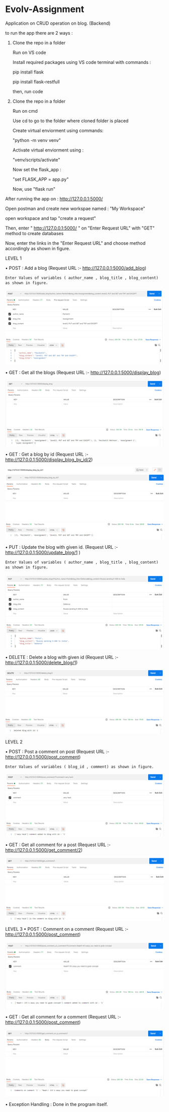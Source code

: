 # Evolv-Assignment
Application on CRUD operation on blog. (Backend)

to run the app there are 2 ways :

1. Clone the repo in a folder

   Run on VS code
   
   Install required packages using VS code terminal with commands :
   
    pip install flask
    
    pip install flask-restfull
    
   then, run code
   
2. Clone the repo in a folder

   Run on cmd
   
   Use cd to go to the folder where cloned folder is placed
   
   Create virtual enviorment using commands:
   
      "python -m venv venv"
      
   Activate virtual enviorment using :
   
      "venv/scripts/activate"
      
   Now set the flask_app :
   
      "set FLASK_APP = app.py"
      
   Now, use "flask run"
   
After running the app on : http://127.0.0.1:5000/

Open postman and create new workspae named : "My Workspace"

open workspace and tap "create a request"

Then, enter " http://127.0.0.1:5000/ " on "Enter Request URL" with "GET" method to create databases

Now, enter the links in the "Enter Request URL" and choose method accordingly as shown in figure.

LEVEL 1

  • POST : Add a blog (Request URL :- http://127.0.0.1:5000/add_blog)
  
    Enter Values of variables ( author_name , blog_title , blog_content) as shown in figure.
    
    
  ![picture](postmethod.PNG)
  
  
  • GET : Get all the blogs (Request URL :- http://127.0.0.1:5000/display_blog)
  
  
  ![picture](display_blog_method.PNG)
  
  
  • GET : Get a blog by id (Request URL :- http://127.0.0.1:5000/display_blog_by_id/2)
  
  
  ![picture](display_blog_by_id.PNG)
  
  
  • PUT : Update the blog with given id. (Request URL :- http://127.0.0.1:5000/update_blog/1 )
  
    Enter Values of variables ( author_name , blog_title , blog_content) as shown in figure.
    
    
  ![picture](updating_blog.PNG)
  
  
  • DELETE : Delete a blog with given id (Request URL :- http://127.0.0.1:5000/delete_blog/1)
  
  
  ![picture](delete_blog.PNG)
  
  
LEVEL 2

  • POST : Post a comment on post (Request URL :- http://127.0.0.1:5000/post_comment)
  
    Enter Values of variables ( blog_id , comment) as shown in figure.
    
    
  ![picture](post_comment.PNG)
  
  
  • GET : Get all comment for a post (Request URL :- http://127.0.0.1:5000/get_comment/2)
  
  
  ![picture](get_comment_on_a_blog.PNG)

LEVEL 3
  • POST : Comment on a comment (Request URL :- http://127.0.0.1:5000/post_comment)


  ![picture](comment_on_comment.PNG)


  • GET : Get all comment for a comment (Request URL :- http://127.0.0.1:5000/post_comment)


  ![picture](display_comment_on_a_comment.PNG)
  

• Exception Handling : Done in the program itself.
